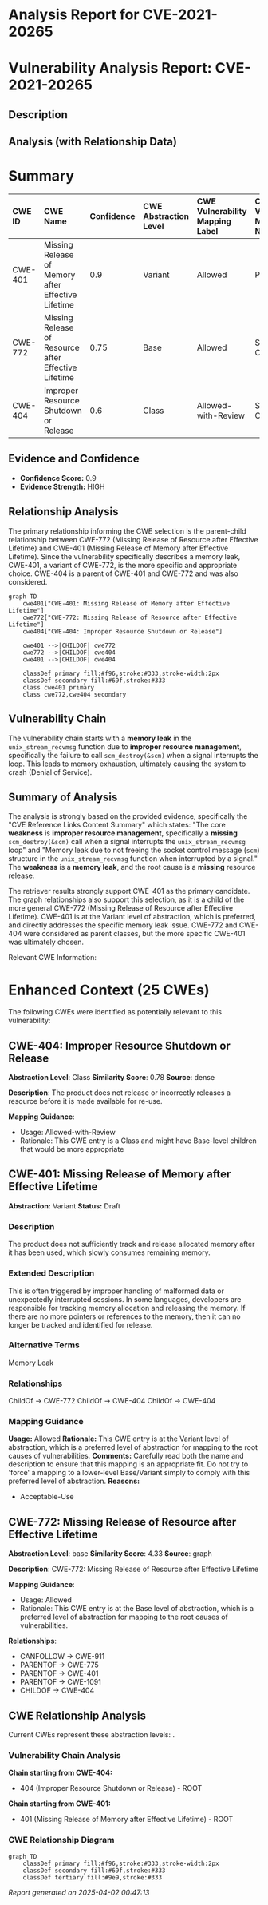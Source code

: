 # Analysis Report for CVE-2021-20265

# Vulnerability Analysis Report: CVE-2021-20265

## Description



## Analysis (with Relationship Data)

# Summary
| CWE ID  | CWE Name                                                        | Confidence | CWE Abstraction Level | CWE Vulnerability Mapping Label | CWE-Vulnerability Mapping Notes |
| :-------- | :-------------------------------------------------------------- | :--------- | :-------------------- | :------------------------------ | :------------------------------ |
| CWE-401 | Missing Release of Memory after Effective Lifetime             | 0.9        | Variant               | Allowed                       | Primary CWE                    |
| CWE-772 | Missing Release of Resource after Effective Lifetime             | 0.75       | Base                 | Allowed                       | Secondary CWE                    |
| CWE-404 | Improper Resource Shutdown or Release             | 0.6        | Class                 | Allowed-with-Review                       | Secondary CWE                    |

## Evidence and Confidence

*   **Confidence Score:** 0.9
*   **Evidence Strength:** HIGH

## Relationship Analysis
The primary relationship informing the CWE selection is the parent-child relationship between CWE-772 (Missing Release of Resource after Effective Lifetime) and CWE-401 (Missing Release of Memory after Effective Lifetime). Since the vulnerability specifically describes a memory leak, CWE-401, a variant of CWE-772, is the more specific and appropriate choice. CWE-404 is a parent of CWE-401 and CWE-772 and was also considered.

```mermaid
graph TD
    cwe401["CWE-401: Missing Release of Memory after Effective Lifetime"]
    cwe772["CWE-772: Missing Release of Resource after Effective Lifetime"]
    cwe404["CWE-404: Improper Resource Shutdown or Release"]
    
    cwe401 -->|CHILDOF| cwe772
    cwe772 -->|CHILDOF| cwe404
    cwe401 -->|CHILDOF| cwe404
    
    classDef primary fill:#f96,stroke:#333,stroke-width:2px
    classDef secondary fill:#69f,stroke:#333
    class cwe401 primary
    class cwe772,cwe404 secondary
```

## Vulnerability Chain
The vulnerability chain starts with a **memory leak** in the `unix_stream_recvmsg` function due to **improper resource management**, specifically the failure to call `scm_destroy(&scm)` when a signal interrupts the loop. This leads to memory exhaustion, ultimately causing the system to crash (Denial of Service).

## Summary of Analysis
The analysis is strongly based on the provided evidence, specifically the "CVE Reference Links Content Summary" which states: "The core **weakness** is **improper resource management**, specifically a **missing** `scm_destroy(&scm)` call when a signal interrupts the `unix_stream_recvmsg` loop" and "Memory leak due to not freeing the socket control message (`scm`) structure in the `unix_stream_recvmsg` function when interrupted by a signal." The **weakness** is a **memory leak**, and the root cause is a **missing** resource release.

The retriever results strongly support CWE-401 as the primary candidate. The graph relationships also support this selection, as it is a child of the more general CWE-772 (Missing Release of Resource after Effective Lifetime). CWE-401 is at the Variant level of abstraction, which is preferred, and directly addresses the specific memory leak issue. CWE-772 and CWE-404 were considered as parent classes, but the more specific CWE-401 was ultimately chosen.

Relevant CWE Information:

# Enhanced Context (25 CWEs)
The following CWEs were identified as potentially relevant to this vulnerability:

## CWE-404: Improper Resource Shutdown or Release
**Abstraction Level**: Class
**Similarity Score**: 0.78
**Source**: dense

**Description**:
The product does not release or incorrectly releases a resource before it is made available for re-use.

**Mapping Guidance**:
- Usage: Allowed-with-Review
- Rationale: This CWE entry is a Class and might have Base-level children that would be more appropriate

## CWE-401: Missing Release of Memory after Effective Lifetime
**Abstraction:** Variant
**Status:** Draft

### Description
The product does not sufficiently track and release allocated memory after it has been used, which slowly consumes remaining memory.

### Extended Description
This is often triggered by improper handling of malformed data or unexpectedly interrupted sessions. In some languages, developers are responsible for tracking memory allocation and releasing the memory. If there are no more pointers or references to the memory, then it can no longer be tracked and identified for release.

### Alternative Terms
Memory Leak

### Relationships
ChildOf -> CWE-772
ChildOf -> CWE-404
ChildOf -> CWE-404

### Mapping Guidance
**Usage:** Allowed
**Rationale:** This CWE entry is at the Variant level of abstraction, which is a preferred level of abstraction for mapping to the root causes of vulnerabilities.
**Comments:** Carefully read both the name and description to ensure that this mapping is an appropriate fit. Do not try to 'force' a mapping to a lower-level Base/Variant simply to comply with this preferred level of abstraction.
**Reasons:**
- Acceptable-Use

## CWE-772: Missing Release of Resource after Effective Lifetime
**Abstraction Level**: base
**Similarity Score**: 4.33
**Source**: graph

**Description**:
CWE-772: Missing Release of Resource after Effective Lifetime

**Mapping Guidance**:
- Usage: Allowed
- Rationale: This CWE entry is at the Base level of abstraction, which is a preferred level of abstraction for mapping to the root causes of vulnerabilities.

**Relationships**:
- CANFOLLOW -> CWE-911
- PARENTOF -> CWE-775
- PARENTOF -> CWE-401
- PARENTOF -> CWE-1091
- CHILDOF -> CWE-404


## CWE Relationship Analysis

Current CWEs represent these abstraction levels: .


### Vulnerability Chain Analysis

**Chain starting from CWE-404:**
- 404 (Improper Resource Shutdown or Release) - ROOT


**Chain starting from CWE-401:**
- 401 (Missing Release of Memory after Effective Lifetime) - ROOT



### CWE Relationship Diagram

```mermaid
graph TD
    classDef primary fill:#f96,stroke:#333,stroke-width:2px
    classDef secondary fill:#69f,stroke:#333
    classDef tertiary fill:#9e9,stroke:#333
```



*Report generated on 2025-04-02 00:47:13*

